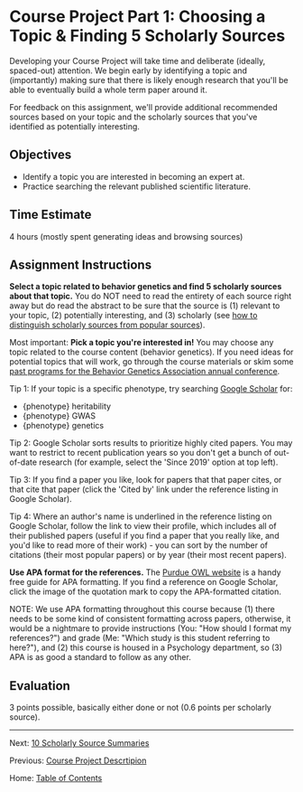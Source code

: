 # Course Project Part 1: Choosing a Topic & Finding 5 Scholarly Sources

Developing your Course Project will take time and deliberate (ideally, spaced-out) attention. We begin early by identifying a topic and (importantly) making sure that there is likely enough research that you'll be able to eventually build a whole term paper around it.

For feedback on this assignment, we'll provide additional recommended sources based on your topic and the scholarly sources that you've identified as potentially interesting.

## Objectives

- Identify a topic you are interested in becoming an expert at.
- Practice searching the relevant published scientific literature.

## Time Estimate

4 hours (mostly spent generating ideas and browsing sources)

## Assignment Instructions

**Select a topic related to behavior genetics and find 5 scholarly sources about that topic.** You do NOT need to read the entirety of each source right away but do read the abstract to be sure that the source is (1) relevant to your topic, (2) potentially interesting, and (3) scholarly (see [how to distinguish scholarly sources from popular sources]()).

Most important: **Pick a topic you're interested in!** You may choose any topic related to the course content (behavior genetics). If you need ideas for potential topics that will work, go through the course materials or skim some [past programs for the Behavior Genetics Association annual conference](https://bga.org/content.aspx?page_id=22&club_id=971921&module_id=567674).

Tip 1: If your topic is a specific phenotype, try searching [Google Scholar](http://scholar.google.com/) for:

- {phenotype} heritability
- {phenotype} GWAS
- {phenotype} genetics

Tip 2: Google Scholar sorts results to prioritize highly cited papers. You may want to restrict to recent publication years so you don't get a bunch of out-of-date research (for example, select the 'Since 2019' option at top left).

Tip 3: If you find a paper you like, look for papers that that paper cites, or that cite that paper (click the 'Cited by' link under the reference listing in Google Scholar).

Tip 4: Where an author's name is underlined in the reference listing on Google Scholar, follow the link to view their profile, which includes all of their published papers (useful if you find a paper that you really like, and you'd like to read more of their work) - you can sort by the number of citations (their most popular papers) or by year (their most recent papers).

**Use APA format for the references.** The [Purdue OWL website](https://owl.purdue.edu/owl/research_and_citation/apa_style/apa_formatting_and_style_guide/reference_list_author_authors.html) is a handy free guide for APA formatting. If you find a reference on Google Scholar, click the image of the quotation mark to copy the APA-formatted citation.

NOTE: We use APA formatting throughout this course because (1) there needs to be some kind of consistent formatting across papers, otherwise, it would be a nightmare to provide instructions (You: "How should I format my references?") and grade (Me: "Which study is this student referring to here?"), and (2) this course is housed in a Psychology department, so (3) APA is as good a standard to follow as any other.

## Evaluation

3 points possible, basically either done or not (0.6 points per scholarly source).

-------------

Next: [10 Scholarly Source Summaries](2_10_scholarly_source_summaries.md)

Previous: [Course Project Descrtipion](0_project_description.md)

Home: [Table of Contents](../README.md)